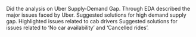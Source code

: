 Did the analysis on Uber Supply-Demand Gap. Through EDA described the major issues faced by Uber.
Suggested solutions for high demand supply gap.
Highlighted issues related to cab drivers
Suggested solutions for issues related to ‘No car availability’ and ‘Cancelled rides’.
